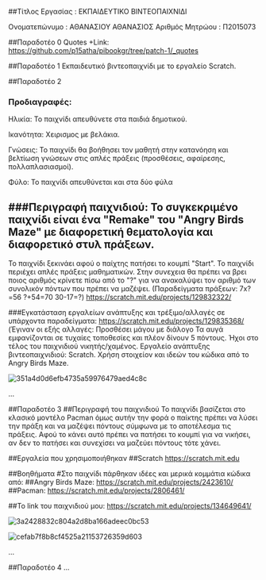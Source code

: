 ##Τίτλος Εργασίας : ΕΚΠΑΙΔΕΥΤΙΚΟ ΒΙΝΤΕΟΠΑΙΧΝΙΔΙ

Ονοματεπώνυμο : ΑΘΑΝΑΣΙΟΥ ΑΘΑΝΑΣΙΟΣ 
Αριθμός Μητρώου : Π2015073

##Παραδοτέο 0
Quotes
+Link: https://github.com/p15atha/pibookgr/tree/patch-1/_quotes

##Παραδοτέο 1
Εκπαιδευτικό βιντεοπαιχνίδι με το εργαλείο Scratch.

##Παραδοτέο 2
### Προδιαγραφές:
Ηλικία: Το παιχνίδι απευθύνετε στα παιδιά δημοτικού.

Ικανότητα: Χειρισμος με βελάκια.

Γνώσεις: Το παιχνίδι θα βοήθησει τον μαθητή στην κατανόηση και βελτίωση γνώσεων στις απλές πράξεις (προσθέσεις, αφαίρεσης,
πολλαπλασιασμοί).

Φύλο: Το παιχνίδι απευθύνεται και στα δύο φύλα

###Περιγραφή παιχνιδιού: Το συγκεκριμένο παιχνίδι είναι ένα "Remake" του "Angry Birds Maze" με διαφορετική θεματολογία και διαφορετικό στυλ πράξεων.
-
Το παιχνίδι ξεκινάει αφού ο παίχτης πατήσει το κουμπί "Start". Το παιχνίδι περιέχει 
απλές πράξεις μαθηματικών. Στην συνεχεια θα πρέπει να βρει
ποιος αριθμός κρίνετε πίσω από το "?" για να ανακαλύψει τον αριθμό των συνολικόν πόντων που πρέπει να μαζέψει.
(Παραδείγματα πράξεων: 7x?=56 ?+54=70 30-17=?) https://scratch.mit.edu/projects/129832322/

###Εγκατάσταση εργαλείων ανάπτυξης και τρέξιμο/αλλαγές σε υπάρχοντα παραδείγματα:  https://scratch.mit.edu/projects/129835368/ (Έγιναν οι εξής αλλαγές: Προσθέσει μάγου με διάλογο 
Τα αυγά εμφανίζονται σε τυχαίες τοποθεσίες και πλέον δίνουν 5 πόντους. Ήχοι στο τέλος του παιχνιδιού νικητής/χαμένος.
Εργαλείο ανάπτυξης βιντεοπαιχνιδιού: Scratch. Χρήση στοιχείον και ιδεών του κώδικα από το Angry Birds Maze.

![351a4d0d6efb4735a59976479aed4c8c](https://cloud.githubusercontent.com/assets/22691298/20122851/77bdaa32-a623-11e6-8c64-acd0d8243630.png)

...

##Παραδοτέο 3
##Περιγραφή του παιχνιδιού
Το παιχνίδι βασίζεται στο κλασικό μοντέλο Pacman όμως αυτήν την φορά ο παίκτης πρέπει να λύσει την πράξη και να μαζέψει
πόντους σύμφωνα με το αποτέλεσμα τις πράξεις. Αφού το κάνει αυτό πρέπει να πατήσει το κουμπί <Space> για να νικήσει, αν δεν το πατήσει
και συνεχίσει να μαζεύει πόντους τότε χάνει.

##Εργαλεία που χρησιμοποιήθηκαν
##Scratch https://scratch.mit.edu

##Βοηθήματα
#Στο παιχνίδι πάρθηκαν ιδέες και μερικά κομμάτια κώδικα από:
##Angry Birds Maze: https://scratch.mit.edu/projects/2423610/
##Pacman: https://scratch.mit.edu/projects/2806461/

##Το link του παιχνιδιού μου: https://scratch.mit.edu/projects/134649641/

![3a2428832c804a2d8ba166adeec0bc53](https://cloud.githubusercontent.com/assets/22691298/20935250/9bb9857c-bbe6-11e6-8a76-e9f24be56970.png)

![cefab7f8b8cf4525a21153726359d603](https://cloud.githubusercontent.com/assets/22691298/20935331/f4f0dc80-bbe6-11e6-9f4b-5c2fda6c3397.png)



...

##Παραδοτέο 4
...
